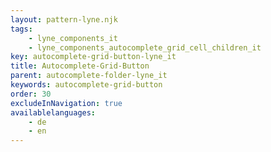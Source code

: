 ```yaml
---
layout: pattern-lyne.njk
tags: 
    - lyne_components_it
    - lyne_components_autocomplete_grid_cell_children_it
key: autocomplete-grid-button-lyne_it
title: Autocomplete-Grid-Button
parent: autocomplete-folder-lyne_it
keywords: autocomplete-grid-button
order: 30
excludeInNavigation: true
availablelanguages: 
    - de
    - en
---
```

